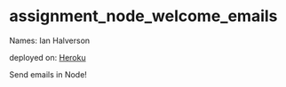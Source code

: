 # assignment_node_welcome_emails

Names: Ian Halverson

deployed on: [Heroku](https://secret-harbor-32470.herokuapp.com)

Send emails in Node!

